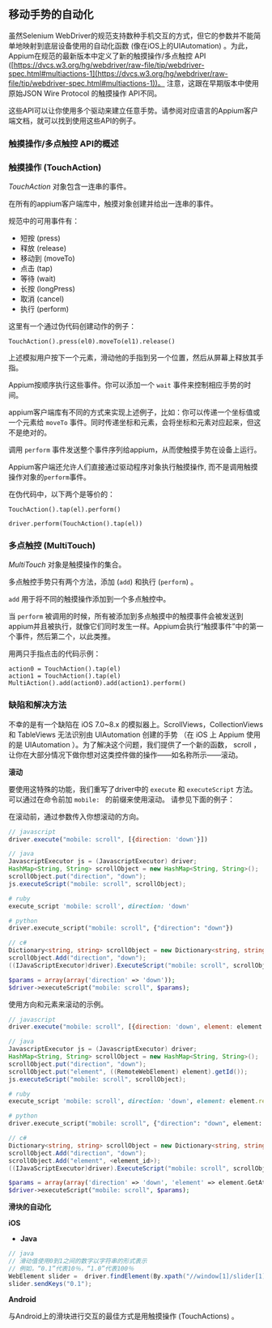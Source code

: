 ## 移动手势的自动化

虽然Selenium WebDriver的规范支持数种手机交互的方式，但它的参数并不能简单地映射到底层设备使用的自动化函数 (像在iOS上的UIAutomation) 。为此，Appium在规范的最新版本中定义了新的触摸操作/多点触控 API
([https://dvcs.w3.org/hg/webdriver/raw-file/tip/webdriver-spec.html#multiactions-1](https://dvcs.w3.org/hg/webdriver/raw-file/tip/webdriver-spec.html#multiactions-1))。
注意，这跟在早期版本中使用原始JSON Wire Protocol 的触摸操作 API不同。

这些API可以让你使用多个驱动来建立任意手势。请参阅对应语言的Appium客户端文档，就可以找到使用这些API的例子。


### 触摸操作/多点触控 API的概述

### 触摸操作 (TouchAction) 

*TouchAction* 对象包含一连串的事件。

在所有的appium客户端库中，触摸对象创建并给出一连串的事件。

规范中的可用事件有：
 * 短按 (press) 
 * 释放 (release) 
 * 移动到 (moveTo) 
 * 点击 (tap) 
 * 等待 (wait) 
 * 长按 (longPress) 
 * 取消 (cancel) 
 * 执行 (perform) 

这里有一个通过伪代码创建动作的例子：

```center
TouchAction().press(el0).moveTo(el1).release()
```

上述模拟用户按下一个元素，滑动他的手指到另一个位置，然后从屏幕上释放其手指。

Appium按顺序执行这些事件。你可以添加一个 `wait` 事件来控制相应手势的时间。

appium客户端库有不同的方式来实现上述例子，比如：你可以传递一个坐标值或一个元素给 `moveTo` 事件。同时传递坐标和元素，会将坐标和元素对应起来，但这不是绝对的。


调用 `perform` 事件发送整个事件序列给appium，从而使触摸手势在设备上运行。

Appium客户端还允许人们直接通过驱动程序对象执行触摸操作, 而不是调用触摸操作对象的`perform`事件。


在伪代码中，以下两个是等价的：

```center
TouchAction().tap(el).perform()

driver.perform(TouchAction().tap(el))
```

### 多点触控 (MultiTouch) 

*MultiTouch* 对象是触摸操作的集合。

多点触控手势只有两个方法，添加 (`add`) 和执行 (`perform`) 。

`add` 用于将不同的触摸操作添加到一个多点触控中。

当 `perform` 被调用的时候，所有被添加到多点触摸中的触摸事件会被发送到appium并且被执行，就像它们同时发生一样。Appium会执行“触摸事件”中的第一个事件，然后第二个，以此类推。


用两只手指点击的代码示例：

```center
action0 = TouchAction().tap(el)
action1 = TouchAction().tap(el)
MultiAction().add(action0).add(action1).perform()
```



### 缺陷和解决方法

不幸的是有一个缺陷在 iOS 7.0~8.x 的模拟器上。ScrollViews，CollectionViews 和 TableViews 无法识别由 UIAutomation 创建的手势 （在 iOS 上 Appium 使用的是 UIAutomation ）。为了解决这个问题，我们提供了一个新的函数， scroll ，让你在大部分情况下做你想对这类控件做的操作——如名称所示——滚动。



**滚动**


要使用这特殊的功能，我们重写了driver中的 `execute` 和
`executeScript` 方法。 可以通过在命令前加 `mobile: ` 的前缀来使用滚动。
请参见下面的例子：

在滚动前，通过参数传入你想滚动的方向。

```javascript
// javascript
driver.execute("mobile: scroll", [{direction: 'down'}])
```

```java
// java
JavascriptExecutor js = (JavascriptExecutor) driver;
HashMap<String, String> scrollObject = new HashMap<String, String>();
scrollObject.put("direction", "down");
js.executeScript("mobile: scroll", scrollObject);
```

```ruby
# ruby
execute_script 'mobile: scroll', direction: 'down'
```

```python
# python
driver.execute_script("mobile: scroll", {"direction": "down"})
```

```csharp
// c#
Dictionary<string, string> scrollObject = new Dictionary<string, string>();
scrollObject.Add("direction", "down");
((IJavaScriptExecutor)driver).ExecuteScript("mobile: scroll", scrollObject));
```

```php
$params = array(array('direction' => 'down'));
$driver->executeScript("mobile: scroll", $params);
```

使用方向和元素来滚动的示例。

```javascript
// javascript
driver.execute("mobile: scroll", [{direction: 'down', element: element.value}]);
```

```java
// java
JavascriptExecutor js = (JavascriptExecutor) driver;
HashMap<String, String> scrollObject = new HashMap<String, String>();
scrollObject.put("direction", "down");
scrollObject.put("element", ((RemoteWebElement) element).getId());
js.executeScript("mobile: scroll", scrollObject);
```

```ruby
# ruby
execute_script 'mobile: scroll', direction: 'down', element: element.ref
```

```python
# python
driver.execute_script("mobile: scroll", {"direction": "down", element: element.getAttribute("id")})
```

```csharp
// c#
Dictionary<string, string> scrollObject = new Dictionary<string, string>();
scrollObject.Add("direction", "down");
scrollObject.Add("element", <element_id>);
((IJavaScriptExecutor)driver).ExecuteScript("mobile: scroll", scrollObject));
```

```php
$params = array(array('direction' => 'down', 'element' => element.GetAttribute("id")));
$driver->executeScript("mobile: scroll", $params);
```

**滑块的自动化**


**iOS**

 * **Java**

```java
// java
// 滑动值使用0到1之间的数字以字符串的形式表示
// 例如，“0.1”代表10％，“1.0”代表100％
WebElement slider =  driver.findElement(By.xpath("//window[1]/slider[1]"));
slider.sendKeys("0.1");
```

**Android**

与Android上的滑块进行交互的最佳方式是用触摸操作 (TouchActions) 。
